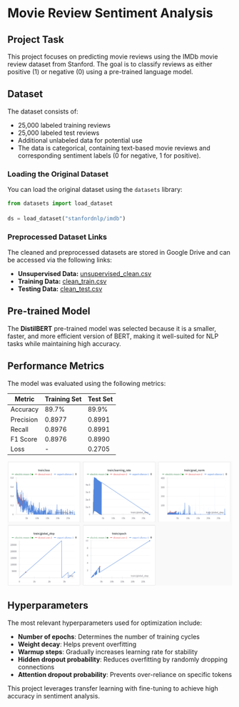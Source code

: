 # Movie Review Sentiment Analysis

## Project Task
This project focuses on predicting movie reviews using the IMDb movie review dataset from Stanford. The goal is to classify reviews as either positive (1) or negative (0) using a pre-trained language model.

## Dataset
The dataset consists of:
- 25,000 labeled training reviews
- 25,000 labeled test reviews
- Additional unlabeled data for potential use
- The data is categorical, containing text-based movie reviews and corresponding sentiment labels (0 for negative, 1 for positive).

### Loading the Original Dataset
You can load the original dataset using the `datasets` library:
```python
from datasets import load_dataset

ds = load_dataset("stanfordnlp/imdb")
```

### Preprocessed Dataset Links
The cleaned and preprocessed datasets are stored in Google Drive and can be accessed via the following links:
- **Unsupervised Data:** [unsupervised_clean.csv](https://drive.google.com/file/d/1tDVwWYhL6kEtZ8_2-ep3BmjTLt58dP0/view?usp=drive_link)
- **Training Data:** [clean_train.csv](https://drive.google.com/file/d/1MUsG2SpYJBucnLqs6tN4gNOR0WIV544Z/view?usp=drive_link)
- **Testing Data:** [clean_test.csv](https://drive.google.com/file/d/1Y1TwntuzKpqdNQUxKqTPN2ZFnPf9XN-K/view?usp=drive_link)

## Pre-trained Model
The **DistilBERT** pre-trained model was selected because it is a smaller, faster, and more efficient version of BERT, making it well-suited for NLP tasks while maintaining high accuracy.

## Performance Metrics
The model was evaluated using the following metrics:

| Metric      | Training Set | Test Set |
|------------|-------------|-------------|
| Accuracy   | 89.7%       | 89.9%       |
| Precision  | 0.8977      | 0.8991      |
| Recall     | 0.8976      | 0.8991      |
| F1 Score   | 0.8976      | 0.8990      |
| Loss       | -           | 0.2705      |

![alt text](<Screenshot 2025-03-26 150706-1.png>)

## Hyperparameters
The most relevant hyperparameters used for optimization include:
- **Number of epochs**: Determines the number of training cycles
- **Weight decay**: Helps prevent overfitting
- **Warmup steps**: Gradually increases learning rate for stability
- **Hidden dropout probability**: Reduces overfitting by randomly dropping connections
- **Attention dropout probability**: Prevents over-reliance on specific tokens

This project leverages transfer learning with fine-tuning to achieve high accuracy in sentiment analysis.



